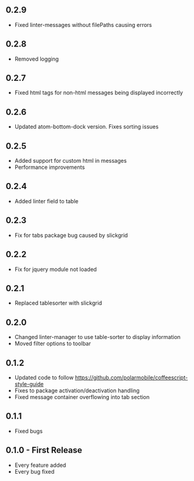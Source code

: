 ## 0.2.9
* Fixed linter-messages without filePaths causing errors

## 0.2.8
* Removed logging

## 0.2.7
* Fixed html tags for non-html messages being displayed incorrectly

## 0.2.6
* Updated atom-bottom-dock version. Fixes sorting issues

## 0.2.5
* Added support for custom html in messages
* Performance improvements

## 0.2.4
* Added linter field to table

## 0.2.3
* Fix for tabs package bug caused by slickgrid

## 0.2.2
* Fix for jquery module not loaded

## 0.2.1
* Replaced tablesorter with slickgrid

## 0.2.0
* Changed linter-manager to use table-sorter to display information
* Moved filter options to toolbar

## 0.1.2
* Updated code to follow https://github.com/polarmobile/coffeescript-style-guide
* Fixes to package activation/deactivation handling
* Fixed message container overflowing into tab section
## 0.1.1
* Fixed bugs

## 0.1.0 - First Release
* Every feature added
* Every bug fixed

